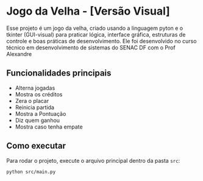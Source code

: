 # Jogo da Velha - [Versão Visual]
Esse projeto é um jogo da velha, criado usando a linguagem pyton e o tkinter (GUI-visual) para praticar lógica, interface gráfica, estruturas de controle e boas práticas de desenvolvimento. Ele foi desenvolvido no curso técnico em desenvolvimento de sistemas do SENAC DF com o Prof Alexandre

## Funcionalidades principais
- Alterna jogadas
- Mostra os créditos
- Zera o placar
- Reinicia partida
- Mostra a Pontuação
- Diz quem ganhou
- Mostra caso tenha empate
  
  

## Como executar
Para rodar o projeto, execute o arquivo principal dentro da pasta `src`:

```bash
python src/main.py
